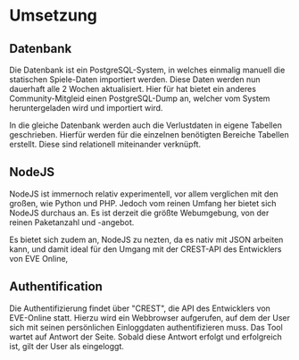 # Umsetzung

## Datenbank

Die Datenbank ist ein PostgreSQL-System, in welches einmalig manuell die statischen Spiele-Daten importiert werden. Diese Daten werden nun dauerhaft alle 2 Wochen aktualisiert. Hier für hat bietet ein anderes Community-Mitgleid einen PostgreSQL-Dump an, welcher vom System heruntergeladen wird und importiert wird.

In die gleiche Datenbank werden auch die Verlustdaten in eigene Tabellen geschrieben. Hierfür werden für die einzelnen benötigten Bereiche Tabellen erstellt. Diese sind relationell miteinander verknüpft.


## NodeJS

NodeJS ist immernoch relativ experimentell, vor allem verglichen mit den großen, wie Python und PHP. Jedoch vom reinen Umfang her bietet sich NodeJS durchaus an. Es ist derzeit die größte Webumgebung, von der reinen Paketanzahl und -angebot.

Es bietet sich zudem an, NodeJS zu nezten, da es nativ mit JSON arbeiten kann, und damit ideal für den Umgang mit der CREST-API des Entwicklers von EVE Online, 


## Authentification

Die Authentifizierung findet über "CREST", die API des Entwicklers von EVE-Online statt.
Hierzu wird ein Webbrowser aufgerufen, auf dem der User sich mit seinen persönlichen Einloggdaten authentifizieren muss. Das Tool wartet auf Antwort der Seite.
Sobald diese Antwort erfolgt und erfolgreich ist, gilt der User als eingeloggt. 
